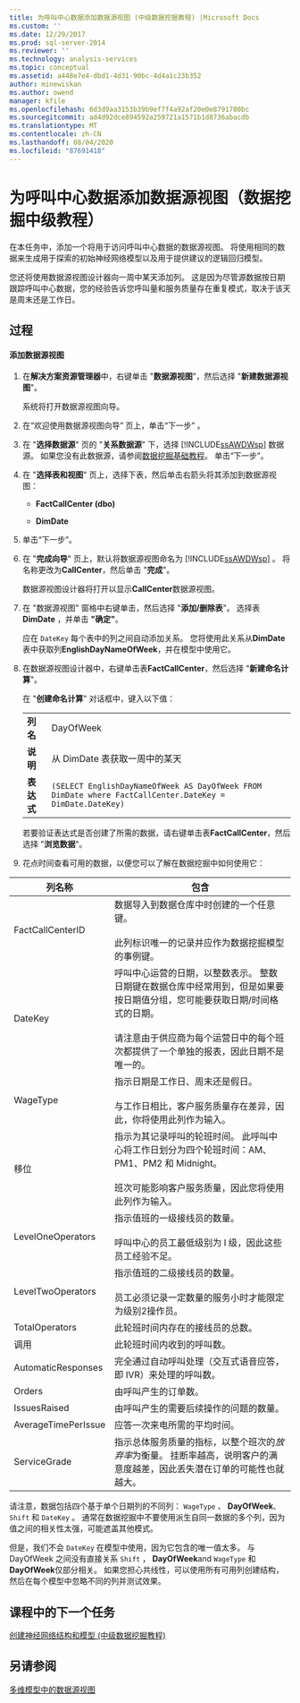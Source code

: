 ```yaml
---
title: 为呼叫中心数据添加数据源视图 (中级数据挖掘教程) |Microsoft Docs
ms.custom: ''
ms.date: 12/29/2017
ms.prod: sql-server-2014
ms.reviewer: ''
ms.technology: analysis-services
ms.topic: conceptual
ms.assetid: a448e7e4-dbd1-4d31-90bc-4d4a1c23b352
author: minewiskan
ms.author: owend
manager: kfile
ms.openlocfilehash: 6d3d9aa3153b39b9ef7f4a92af20e0e8791780bc
ms.sourcegitcommit: ad4d92dce894592a259721a1571b1d8736abacdb
ms.translationtype: MT
ms.contentlocale: zh-CN
ms.lasthandoff: 08/04/2020
ms.locfileid: "87691418"
---
```

# <a name="adding-a-data-source-view-for-call-center-data-intermediate-data-mining-tutorial"></a>为呼叫中心数据添加数据源视图（数据挖掘中级教程）
  在本任务中，添加一个将用于访问呼叫中心数据的数据源视图。 将使用相同的数据来生成用于探索的初始神经网络模型以及用于提供建议的逻辑回归模型。  
  
 您还将使用数据源视图设计器向一周中某天添加列。 这是因为尽管源数据按日期跟踪呼叫中心数据，您的经验告诉您呼叫量和服务质量存在重复模式，取决于该天是周末还是工作日。  
  
## <a name="procedures"></a>过程  
  
#### <a name="to-add-a-data-source-view"></a>添加数据源视图  
  
1.  在**解决方案资源管理器**中，右键单击 "**数据源视图**"，然后选择 "**新建数据源视图**"。  
  
     系统将打开数据源视图向导。  
  
2.  在“欢迎使用数据源视图向导”  页上，单击“下一步” 。  
  
3.  在 "**选择数据源**" 页的 "**关系数据源**" 下，选择 [!INCLUDE[ssAWDWsp](../includes/ssawdwsp-md.md)] 数据源。 如果您没有此数据源，请参阅[数据挖掘基础教程](../../2014/tutorials/basic-data-mining-tutorial.md)。 单击“下一步”。  
  
4.  在 "**选择表和视图**" 页上，选择下表，然后单击右箭头将其添加到数据源视图：  
  
    -   **FactCallCenter (dbo)**  
  
    -   **DimDate**  
  
5.  单击“下一步”。  
  
6.  在 "**完成向导**" 页上，默认将数据源视图命名为 [!INCLUDE[ssAWDWsp](../includes/ssawdwsp-md.md)] 。 将名称更改为**CallCenter**，然后单击 "**完成**"。  
  
     数据源视图设计器将打开以显示**CallCenter**数据源视图。  
  
7.  在 "数据源视图" 窗格中右键单击，然后选择 "**添加/删除表**"。 选择表**DimDate** ，并单击 **"确定"**。  
  
     应在 `DateKey` 每个表中的列之间自动添加关系。 您将使用此关系从**DimDate**表中获取列**EnglishDayNameOfWeek**，并在模型中使用它。  
  
8.  在数据源视图设计器中，右键单击表**FactCallCenter**，然后选择 "**新建命名计算**"。  
  
     在 "**创建命名计算**" 对话框中，键入以下值：  
  
    |||  
    |-|-|  
    |**列名**|DayOfWeek|  
    |**说明**|从 DimDate 表获取一周中的某天|  
    |**表达式**|`(SELECT EnglishDayNameOfWeek AS DayOfWeek FROM DimDate where FactCallCenter.DateKey = DimDate.DateKey)`|  
  
     若要验证表达式是否创建了所需的数据，请右键单击表**FactCallCenter**，然后选择 "**浏览数据**"。  
  
9. 花点时间查看可用的数据，以便您可以了解在数据挖掘中如何使用它：  
  
|列名称|包含|  
|-----------------|--------------|  
|FactCallCenterID|数据导入到数据仓库中时创建的一个任意键。<br /><br /> 此列标识唯一的记录并应作为数据挖掘模型的事例键。|  
|DateKey|呼叫中心运营的日期，以整数表示。 整数日期键在数据仓库中经常用到，但是如果要按日期值分组，您可能要获取日期/时间格式的日期。<br /><br /> 请注意由于供应商为每个运营日中的每个班次都提供了一个单独的报表，因此日期不是唯一的。|  
|WageType|指示日期是工作日、周末还是假日。<br /><br /> 与工作日相比，客户服务质量存在差异，因此，你将使用此列作为输入。|  
|移位|指示为其记录呼叫的轮班时间。 此呼叫中心将工作日划分为四个轮班时间：AM、PM1、PM2 和 Midnight。<br /><br /> 班次可能影响客户服务质量，因此您将使用此列作为输入。|  
|LevelOneOperators|指示值班的一级接线员的数量。<br /><br /> 呼叫中心的员工最低级别为 l 级，因此这些员工经验不足。|  
|LevelTwoOperators|指示值班的二级接线员的数量。<br /><br /> 员工必须记录一定数量的服务小时才能限定为级别2操作员。|  
|TotalOperators|此轮班时间内存在的接线员的总数。|  
|调用|此轮班时间内收到的呼叫数。|  
|AutomaticResponses|完全通过自动呼叫处理（交互式语音应答，即 IVR）来处理的呼叫数。|  
|Orders|由呼叫产生的订单数。|  
|IssuesRaised|由呼叫产生的需要后续操作的问题的数量。|  
|AverageTimePerIssue|应答一次来电所需的平均时间。|  
|ServiceGrade|指示总体服务质量的指标，以整个班次的*放弃率*为衡量。 挂断率越高，说明客户的满意度越差，因此丢失潜在订单的可能性也就越大。|  
  
 请注意，数据包括四个基于单个日期列的不同列： `WageType` 、 **DayOfWeek**、 `Shift` 和 `DateKey` 。 通常在数据挖掘中不要使用派生自同一数据的多个列，因为值之间的相关性太强，可能遮盖其他模式。  
  
 但是，我们不会 `DateKey` 在模型中使用，因为它包含的唯一值太多。 与 DayOfWeek 之间没有直接关系 `Shift` ， **DayOfWeek**and `WageType` 和**DayOfWeek**仅部分相关。 如果您担心共线性，可以使用所有可用列创建结构，然后在每个模型中忽略不同的列并测试效果。  
  
## <a name="next-task-in-lesson"></a>课程中的下一个任务  
 [创建神经网络结构和模型 &#40;中级数据挖掘教程&#41;](../../2014/tutorials/creating-a-neural-network-structure-and-model-intermediate-data-mining-tutorial.md)  
  
## <a name="see-also"></a>另请参阅  
 [多维模型中的数据源视图](https://docs.microsoft.com/analysis-services/multidimensional-models/data-source-views-in-multidimensional-models)  
  
  
